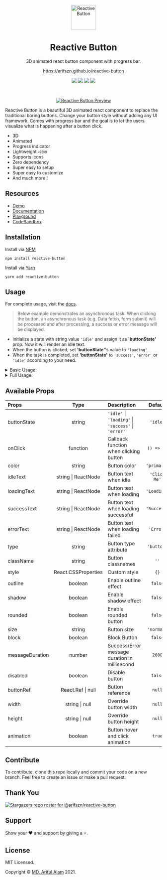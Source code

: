 <p align="center">
    <a href="https://arifszn.github.io/reactive-button" target="_blank">
        <img src="https://arifszn.github.io/reactive-button/img/logo/logo.png" alt="Reactive Button" title="Reactive Button" width="80"/>
    </a>
</p>

<h1 align="center">Reactive Button</h1>
<p align="center">3D animated react button component with progress bar.</p>
<p align="center">
    <a href="https://arifszn.github.io/reactive-button">https://arifszn.github.io/reactive-button</a>
</p>

<p align="center">
    <a href="https://www.npmjs.com/package/reactive-button"><img src="https://img.shields.io/npm/v/reactive-button"/></a>
    <img src="https://img.shields.io/bundlephobia/min/reactive-button"/>
    <img src="https://arifszn.github.io/reactive-button/img/dependencies.svg"/>
    <a href="https://github.com/arifszn/reactive-button/blob/main/LICENSE"><img src="https://img.shields.io/github/license/arifszn/reactive-button"/></a>
</p>

<br/>

<p align="center">
    <a href="https://arifszn.github.io/reactive-button" target="_blank">
        <img src="https://arifszn.github.io/reactive-button/img/preview.gif" alt="Reactive Button Preview" title="Reactive Button Preview">
    </a>
</p>

Reactive Button is a beautiful 3D animated react component to replace the traditional boring buttons. Change your button style without adding any UI framework. Comes with progress bar and the goal is to let the users visualize what is happening after a button click.

* 3D
* Animated
* Progress indicator
* Lightweight <small><code><20KB</code></small>
* Supports icons
* Zero dependency 
* Super easy to setup
* Super easy to customize
* And much more !

## Resources

- [Demo](https://arifszn.github.io/reactive-button)
- [Documentation](https://arifszn.github.io/reactive-button/docs)
- [Playground](https://arifszn.github.io/reactive-button/docs/playground)
- [CodeSandbox](https://codesandbox.io/s/reactive-button-lvpeb)

## Installation

Install via <a href="https://www.npmjs.com/package/reactive-button">NPM</a>
```
npm install reactive-button
```

Install via <a href="https://yarnpkg.com/package/reactive-button">Yarn</a>
```
yarn add reactive-button
```

## Usage

For complete usage, visit the <a href="https://arifszn.github.io/reactive-button/docs/usage">docs</a>.

> Below example demonstrates an asynchronous task. When clicking the button, an asynchronous task (e.g. Data fetch, form submit) will be processed and after processing, a success or error message will be displayed.

- Initialize a state with string value <code>'idle'</code> and assign it as <strong>'buttonState'</strong> prop. Now it will render an idle text.
- When the button is clicked, set <strong>'buttonState'</strong>'s value to <code>'loading'</code>. 
- When the task is completed, set <strong>'buttonState'</strong> to <code>'success'</code>, <code>'error'</code> or <code>'idle'</code> according to your need.

<details>
<summary>Basic Usage:</summary>

```js
import React, { useState } from 'react';
import ReactiveButton from 'reactive-button';

function App() {
    const [state, setState] = useState('idle');

    const onClickHandler = () => {
        setState('loading');
        setTimeout(() => {
            setState('success');
        }, 2000);
    }

    return (
        <ReactiveButton
            buttonState={state}
            onClick={onClickHandler}
        />
    );
}

export default App;
```

</details>

<details>
<summary>Full Usage:</summary>

```js
import React, { useState } from 'react';
import ReactiveButton from 'reactive-button';

function App() {
    const [state, setState] = useState('idle');

    const onClickHandler = () => {
        setState('loading');
        setTimeout(() => {
            setState('success');
        }, 2000);
    }

    return (
        <ReactiveButton
            buttonState={state}
            onClick={onClickHandler}
            color={'primary'}
            idleText={'Button'}
            loadingText={'Loading'}
            successText={'Success'}
            errorText={'Error'}
            type={'button'}
            className={'class1 class2'}
            style={{ borderRadius: '5px' }}
            outline={false}
            shadow={false}
            rounded={false}
            size={'normal'}
            block={false}
            messageDuration={2000}
            disabled={false}
            buttonRef={null}
            width={null}
            height={null}
            animation={true}
        />
    );
}

export default App;
```

</details>

## Available Props 

| Props            |  Type   | Description                                     | Default |
| :-----------        | :---:   | :-------------------------------------          | :----:  |
| buttonState | string | <code>'idle'</code> \| <code>'loading'</code> \| <code>'success'</code> \| <code>'error'</code> | <code>'idle'</code> |
| onClick        | function   | Callback function when clicking button            | <code>() => {}</code>     |
| color     | string   | Button color       | <code>'primary'</code>     |
| idleText         | string \| ReactNode     | Button text when idle         | <code>'Click Me'</code>     |
| loadingText       | string \| ReactNode     | Button text when loading         | <code>'Loading'</code>     |
| successText         | string \| ReactNode     | Button text when loading successful         | <code>'Success'</code>     |
| errorText         | string \| ReactNode     | Button text when loading failed     | <code>'Error'</code>     |
| type | string | Button type attribute | <code>'button'</code> |
| className         | string     | Button classnames         | <code>''</code>     |
| style         | React.CSSProperties     | Custom style       | <code>{}</code>     |
| outline | boolean | Enable outline effect | <code>false</code> |
| shadow         | boolean     | Enable shadow effect      | <code>false</code>     |
| rounded         | boolean     | Enable rounded button     | <code>false</code>     |
| size         | string     | Button size | <code>'normal'</code>     |
| block         | boolean     | Block Button | <code>false</code>     |
| messageDuration         | number     | Success/Error message duration in millisecond      | <code>2000</code>     |
| disabled         | boolean     | Disable button | <code>false</code>     |
| buttonRef         | React.Ref \| null    | Button reference     | <code>null</code>     |
| width         | string \| null    | Override button width     | <code>null</code>     |
| height         | string \| null    | Override button height     | <code>null</code>     |
| animation         | boolean   | Button hover and click animation     | <code>true</code>     |


## Contribute

To contribute, clone this repo locally and commit your code on a new branch. Feel free to create an issue or make a pull request.


## Thank You

[![Stargazers repo roster for @arifszn/reactive-button](https://reporoster.com/stars/arifszn/reactive-button)](https://github.com/arifszn/reactive-button/stargazers)


## Support

Show your ❤️ and support by giving a ⭐.

## License

<p>MIT Licensed.</p>
<p>Copyright © <a href="https://arifszn.github.io">MD. Ariful Alam</a> 2021.</p>
